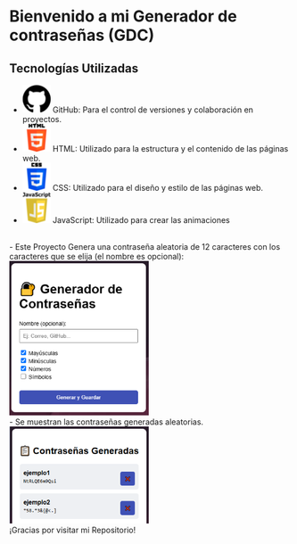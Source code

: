 # Bienvenido a mi Generador de contraseñas (GDC)

## Tecnologías Utilizadas

- <img src="skills/github.png" alt="GitHub" width="50"> GitHub: Para el control de versiones y colaboración en proyectos.
- <img src="skills/html.png" alt="Html" width="50"> HTML: Utilizado para la estructura y el contenido de las páginas web.
- <img src="skills/css-3.png" alt="CSS" width="50"> CSS: Utilizado para el diseño y estilo de las páginas web.
- <img src="skills/javascript.png" alt="JavaScript" width="50"> JavaScript: Utilizado para crear las animaciones
<br>
- Este Proyecto Genera una contraseña aleatoria de 12 caracteres con los caracteres que se elija (el nombre es opcional):
<img src="imagenes/generador.PNG" alt="generador" width="250">
<br>
- Se muestran las contraseñas generadas aleatorias.
<img src="imagenes/guardadas.PNG" alt="generador" width="250">
<br>
¡Gracias por visitar mi Repositorio!
